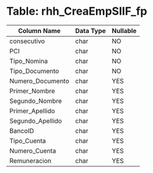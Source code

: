 # Table: rhh_CreaEmpSIIF_fp

| Column Name | Data Type | Nullable |
|-------------|-----------|----------|
| consecutivo | char | NO |
| PCI | char | NO |
| Tipo_Nomina | char | NO |
| Tipo_Documento | char | NO |
| Numero_Documento | char | YES |
| Primer_Nombre | char | YES |
| Segundo_Nombre | char | YES |
| Primer_Apellido | char | YES |
| Segundo_Apellido | char | YES |
| BancoID | char | YES |
| Tipo_Cuenta | char | YES |
| Numero_Cuenta | char | YES |
| Remuneracion | char | YES |
